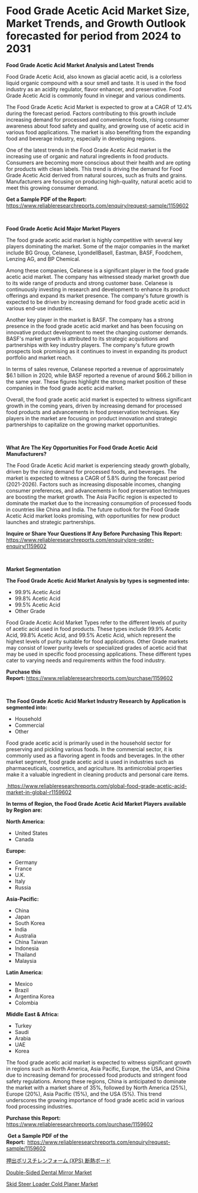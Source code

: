 <p><h1>Food Grade Acetic Acid Market Size, Market Trends, and Growth Outlook forecasted for period from 2024 to 2031</h1></p><p><strong>Food Grade Acetic Acid Market Analysis and Latest Trends</strong></p>
<p><p>Food Grade Acetic Acid, also known as glacial acetic acid, is a colorless liquid organic compound with a sour smell and taste. It is used in the food industry as an acidity regulator, flavor enhancer, and preservative. Food Grade Acetic Acid is commonly found in vinegar and various condiments.</p><p>The Food Grade Acetic Acid Market is expected to grow at a CAGR of 12.4% during the forecast period. Factors contributing to this growth include increasing demand for processed and convenience foods, rising consumer awareness about food safety and quality, and growing use of acetic acid in various food applications. The market is also benefiting from the expanding food and beverage industry, especially in developing regions.</p><p>One of the latest trends in the Food Grade Acetic Acid market is the increasing use of organic and natural ingredients in food products. Consumers are becoming more conscious about their health and are opting for products with clean labels. This trend is driving the demand for Food Grade Acetic Acid derived from natural sources, such as fruits and grains. Manufacturers are focusing on producing high-quality, natural acetic acid to meet this growing consumer demand.</p></p>
<p><strong>Get a Sample PDF of the Report:&nbsp;</strong> <a href="https://www.reliableresearchreports.com/enquiry/request-sample/1159602">https://www.reliableresearchreports.com/enquiry/request-sample/1159602</a></p>
<p>&nbsp;</p>
<p><strong>Food Grade Acetic Acid Major Market Players</strong></p>
<p><p>The food grade acetic acid market is highly competitive with several key players dominating the market. Some of the major companies in the market include BG Group, Celanese, LyondellBasell, Eastman, BASF, Foodchem, Lenzing AG, and BP Chemical.</p><p>Among these companies, Celanese is a significant player in the food grade acetic acid market. The company has witnessed steady market growth due to its wide range of products and strong customer base. Celanese is continuously investing in research and development to enhance its product offerings and expand its market presence. The company's future growth is expected to be driven by increasing demand for food grade acetic acid in various end-use industries.</p><p>Another key player in the market is BASF. The company has a strong presence in the food grade acetic acid market and has been focusing on innovative product development to meet the changing customer demands. BASF's market growth is attributed to its strategic acquisitions and partnerships with key industry players. The company's future growth prospects look promising as it continues to invest in expanding its product portfolio and market reach.</p><p>In terms of sales revenue, Celanese reported a revenue of approximately $6.1 billion in 2020, while BASF reported a revenue of around $66.2 billion in the same year. These figures highlight the strong market position of these companies in the food grade acetic acid market.</p><p>Overall, the food grade acetic acid market is expected to witness significant growth in the coming years, driven by increasing demand for processed food products and advancements in food preservation techniques. Key players in the market are focusing on product innovation and strategic partnerships to capitalize on the growing market opportunities.</p></p>
<p>&nbsp;</p>
<p><strong>What Are The Key Opportunities For Food Grade Acetic Acid Manufacturers?</strong></p>
<p><p>The Food Grade Acetic Acid market is experiencing steady growth globally, driven by the rising demand for processed foods, and beverages. The market is expected to witness a CAGR of 5.8% during the forecast period (2021-2026). Factors such as increasing disposable incomes, changing consumer preferences, and advancements in food preservation techniques are boosting the market growth. The Asia Pacific region is expected to dominate the market due to the increasing consumption of processed foods in countries like China and India. The future outlook for the Food Grade Acetic Acid market looks promising, with opportunities for new product launches and strategic partnerships.</p></p>
<p><strong>Inquire or Share Your Questions If Any Before Purchasing This Report:</strong> <a href="https://www.reliableresearchreports.com/enquiry/pre-order-enquiry/1159602">https://www.reliableresearchreports.com/enquiry/pre-order-enquiry/1159602</a></p>
<p>&nbsp;</p>
<p><strong>Market Segmentation</strong></p>
<p><strong>The Food Grade Acetic Acid Market Analysis by types is segmented into:</strong></p>
<p><ul><li>99.9% Acetic Acid</li><li>99.8% Acetic Acid</li><li>99.5% Acetic Acid</li><li>Other Grade</li></ul></p>
<p><p>Food Grade Acetic Acid Market Types refer to the different levels of purity of acetic acid used in food products. These types include 99.9% Acetic Acid, 99.8% Acetic Acid, and 99.5% Acetic Acid, which represent the highest levels of purity suitable for food applications. Other Grade markets may consist of lower purity levels or specialized grades of acetic acid that may be used in specific food processing applications. These different types cater to varying needs and requirements within the food industry.</p></p>
<p><strong>Purchase this Report:&nbsp;</strong><a href="https://www.reliableresearchreports.com/purchase/1159602">https://www.reliableresearchreports.com/purchase/1159602</a></p>
<p>&nbsp;</p>
<p><strong>The Food Grade Acetic Acid Market Industry Research by Application is segmented into:</strong></p>
<p><ul><li>Household</li><li>Commercial</li><li>Other</li></ul></p>
<p><p>Food grade acetic acid is primarily used in the household sector for preserving and pickling various foods. In the commercial sector, it is commonly used as a flavoring agent in foods and beverages. In the other market segment, food grade acetic acid is used in industries such as pharmaceuticals, cosmetics, and agriculture. Its antimicrobial properties make it a valuable ingredient in cleaning products and personal care items.</p></p>
<p><a href="https://www.reliableresearchreports.com/global-food-grade-acetic-acid-market-in-global-r1159602">&nbsp;https://www.reliableresearchreports.com/global-food-grade-acetic-acid-market-in-global-r1159602</a></p>
<p><strong>In terms of Region, the Food Grade Acetic Acid Market Players available by Region are:</strong></p>
<p>
    <p> <strong> North America: </strong>
        <ul>
            <li>United States</li>
            <li>Canada</li>
        </ul>
        </p> 
    <p> <strong> Europe: </strong>
        <ul>
            <li>Germany</li>
            <li>France</li>
            <li>U.K.</li>
            <li>Italy</li>
            <li>Russia</li>
        </ul>
        </p> 
    <p> <strong> Asia-Pacific: </strong>
        <ul>
            <li>China</li>
            <li>Japan</li>
            <li>South Korea</li>
            <li>India</li>
            <li>Australia</li>
            <li>China Taiwan</li>
            <li>Indonesia</li>
            <li>Thailand</li>
            <li>Malaysia</li>
        </ul>
        </p> 
    <p> <strong> Latin America: </strong>
        <ul>
            <li>Mexico</li>
            <li>Brazil</li>
            <li>Argentina Korea</li>
            <li>Colombia</li>
        </ul>
        </p> 
    <p> <strong> Middle East & Africa: </strong>
        <ul>
            <li>Turkey</li>
            <li>Saudi</li>
            <li>Arabia</li>
            <li>UAE</li>
            <li>Korea</li>
        </ul>
    </p>
    </p>
<p><p>The food grade acetic acid market is expected to witness significant growth in regions such as North America, Asia Pacific, Europe, the USA, and China due to increasing demand for processed food products and stringent food safety regulations. Among these regions, China is anticipated to dominate the market with a market share of 35%, followed by North America (25%), Europe (20%), Asia Pacific (15%), and the USA (5%). This trend underscores the growing importance of food grade acetic acid in various food processing industries.</p></p>
<p><strong>Purchase this Report: </strong><a href="https://www.reliableresearchreports.com/purchase/1159602">https://www.reliableresearchreports.com/purchase/1159602</a></p>
<p>&nbsp;<strong>Get a Sample PDF of the Report:&nbsp;&nbsp;</strong><a href="https://www.reliableresearchreports.com/enquiry/request-sample/1159602">https://www.reliableresearchreports.com/enquiry/request-sample/1159602</a></p>
<p><strong></strong></p>
<p><p><a href="https://github.com/AylinBeier/Market-Research-Report-List-1/blob/main/949465688588.md">押出ポリスチレンフォーム (XPS) 断熱ボード</a></p><p><a href="https://github.com/peachesmcdowel1/Market-Research-Report-List-2/blob/main/double-sided-dental-mirror-market.md">Double-Sided Dental Mirror Market</a></p><p><a href="https://view.publitas.com/reportprime-1/skid-steer-loader-cold-planer-market-size-reveals-the-best-marketing-channels-in-global-industry/">Skid Steer Loader Cold Planer Market</a></p></p>